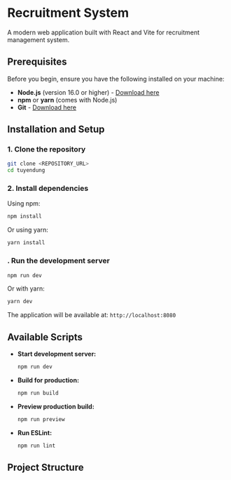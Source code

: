# Recruitment System

A modern web application built with React and Vite for recruitment management system.

## Prerequisites

Before you begin, ensure you have the following installed on your machine:

- **Node.js** (version 16.0 or higher) - [Download here](https://nodejs.org/)
- **npm** or **yarn** (comes with Node.js)
- **Git** - [Download here](https://git-scm.com/)

## Installation and Setup

### 1. Clone the repository

```bash
git clone <REPOSITORY_URL>
cd tuyendung
```

### 2. Install dependencies

Using npm:
```bash
npm install
```

Or using yarn:
```bash
yarn install
```

### . Run the development server

```bash
npm run dev
```

Or with yarn:
```bash
yarn dev
```

The application will be available at: `http://localhost:8080`

## Available Scripts

- **Start development server:**
  ```bash
  npm run dev
  ```

- **Build for production:**
  ```bash
  npm run build
  ```

- **Preview production build:**
  ```bash
  npm run preview
  ```

- **Run ESLint:**
  ```bash
  npm run lint
  ```

## Project Structure
